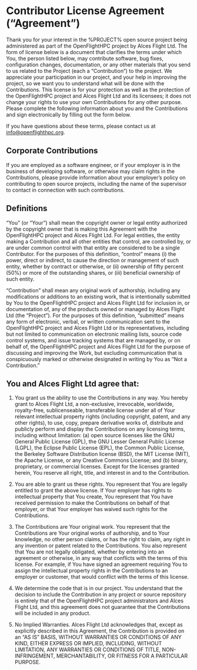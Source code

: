 # Contributor License Agreement (“Agreement”)

Thank you for your interest in the %PROJECT% open source project being administered as part of the OpenFlightHPC project by Alces Flight Ltd. The form of license below is a document that clarifies the terms under which You, the person listed below, may contribute software, bug fixes, configuration changes, documentation, or any other materials that you send to us related to the Project (each a “Contribution”) to the project. We appreciate your participation in our project, and your help in improving the project, so we want you to understand what will be done with the Contributions. This license is for your protection as well as the protection of the OpenFlightHPC project and Alces Flight Ltd and its licensees; it does not change your rights to use your own Contributions for any other purpose. Please complete the following information about you and the Contributions and sign electronically by filling out the form below.

If you have questions about these terms, please contact us at <info@openflighthpc.org>.

## Corporate Contributions

If you are employed as a software engineer, or if your employer is in the business of developing software, or otherwise may claim rights in the Contributions, please provide information about your employer’s policy on contributing to open source projects, including the name of the supervisor to contact in connection with such contributions.

## Definitions

“You” (or “Your”) shall mean the copyright owner or legal entity authorized by the copyright owner that is making this Agreement with the OpenFlightHPC project and Alces Flight Ltd. For legal entities, the entity making a Contribution and all other entities that control, are controlled by, or are under common control with that entity are considered to be a single Contributor. For the purposes of this definition, “control” means (i) the power, direct or indirect, to cause the direction or management of such entity, whether by contract or otherwise, or (ii) ownership of fifty percent (50%) or more of the outstanding shares, or (iii) beneficial ownership of such entity.

“Contribution” shall mean any original work of authorship, including any modifications or additions to an existing work, that is intentionally submitted by You to the OpenFlightHPC project and Alces Flight Ltd for inclusion in, or documentation of, any of the products owned or managed by Alces Flight Ltd (the “Project”). For the purposes of this definition, “submitted” means any form of electronic, verbal, or written communication sent to the OpenFlightHPC project and Alces Flight Ltd or its representatives, including but not limited to communication on electronic mailing lists, source code control systems, and issue tracking systems that are managed by, or on behalf of, the OpenFlightHPC project and Alces Flight Ltd for the purpose of discussing and improving the Work, but excluding communication that is conspicuously marked or otherwise designated in writing by You as “Not a Contribution.”

## You and Alces Flight Ltd agree that:

1. You grant us the ability to use the Contributions in any way. You hereby grant to Alces Flight Ltd, a non-exclusive, irrevocable, worldwide, royalty-free, sublicenseable, transferable license under all of Your relevant intellectual property rights (including copyright, patent, and any other rights), to use, copy, prepare derivative works of, distribute and publicly perform and display the Contributions on any licensing terms, including without limitation: (a) open source licenses like the GNU General Public License (GPL), the GNU Lesser General Public License (LGPL), the Eclipse Public License (EPL), the Common Public License, the Berkeley Software Distribution license (BSD), the MIT License (MIT), the Apache License, or any Creative Commons License; and (b) binary, proprietary, or commercial licenses. Except for the licenses granted herein, You reserve all right, title, and interest in and to the Contribution.

2. You are able to grant us these rights. You represent that You are legally entitled to grant the above license. If Your employer has rights to intellectual property that You create, You represent that You have received permission to make the Contributions on behalf of that employer, or that Your employer has waived such rights for the Contributions.

3. The Contributions are Your original work. You represent that the Contributions are Your original works of authorship, and to Your knowledge, no other person claims, or has the right to claim, any right in any invention or patent related to the Contributions. You also represent that You are not legally obligated, whether by entering into an agreement or otherwise, in any way that conflicts with the terms of this license. For example, if You have signed an agreement requiring You to assign the intellectual property rights in the Contributions to an employer or customer, that would conflict with the terms of this license.

4. We determine the code that is in our project. You understand that the decision to include the Contribution in any project or source repository is entirely that of the OpenFlightHPC project administrators and Alces Flight Ltd, and this agreement does not guarantee that the Contributions will be included in any product.

5. No Implied Warranties. Alces Flight Ltd acknowledges that, except as explicitly described in this Agreement, the Contribution is provided on an “AS IS” BASIS, WITHOUT WARRANTIES OR CONDITIONS OF ANY KIND, EITHER EXPRESS OR IMPLIED, INCLUDING, WITHOUT LIMITATION, ANY WARRANTIES OR CONDITIONS OF TITLE, NON-INFRINGEMENT, MERCHANTABILITY, OR FITNESS FOR A PARTICULAR PURPOSE.
